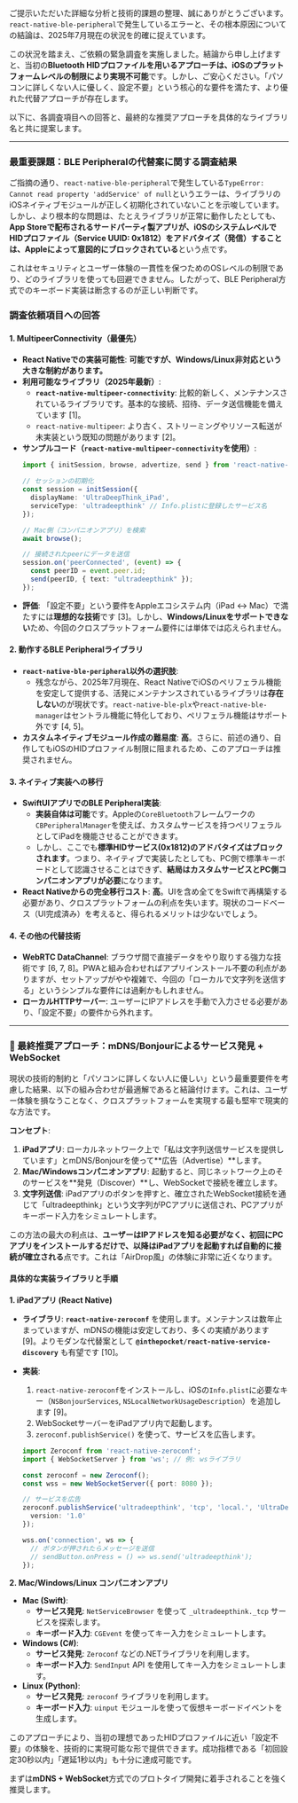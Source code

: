 ご提示いただいた詳細な分析と技術的課題の整理、誠にありがとうございます。`react-native-ble-peripheral`で発生しているエラーと、その根本原因についての結論は、2025年7月現在の状況を的確に捉えています。

この状況を踏まえ、ご依頼の緊急調査を実施しました。結論から申し上げますと、当初の**Bluetooth HIDプロファイルを用いるアプローチは、iOSのプラットフォームレベルの制限により実現不可能**です。しかし、ご安心ください。「パソコンに詳しくない人に優しく、設定不要」という核心的な要件を満たす、より優れた代替アプローチが存在します。

以下に、各調査項目への回答と、最終的な推奨アプローチを具体的なライブラリ名と共に提案します。

-----

### **最重要課題：BLE Peripheralの代替案に関する調査結果**

ご指摘の通り、`react-native-ble-peripheral`で発生している`TypeError: Cannot read property 'addService' of null`というエラーは、ライブラリのiOSネイティブモジュールが正しく初期化されていないことを示唆しています。しかし、より根本的な問題は、たとえライブラリが正常に動作したとしても、**App Storeで配布されるサードパーティ製アプリが、iOSのシステムレベルでHIDプロファイル（Service UUID: 0x1812）をアドバタイズ（発信）することは、Appleによって意図的にブロックされている**という点です。

これはセキュリティとユーザー体験の一貫性を保つためのOSレベルの制限であり、どのライブラリを使っても回避できません。したがって、BLE Peripheral方式でのキーボード実装は断念するのが正しい判断です。

### **調査依頼項目への回答**

#### 1\. MultipeerConnectivity（最優先）

  * **React Nativeでの実装可能性**: **可能ですが、Windows/Linux非対応という大きな制約があります。**
  * **利用可能なライブラリ（2025年最新）**:
      * **`react-native-multipeer-connectivity`**: 比較的新しく、メンテナンスされているライブラリです。基本的な接続、招待、データ送信機能を備えています [1]。
      * `react-native-multipeer`: より古く、ストリーミングやリソース転送が未実装という既知の問題があります [2]。
  * **サンプルコード（`react-native-multipeer-connectivity`を使用）**:
    ```typescript
    import { initSession, browse, advertize, send } from 'react-native-multipeer-connectivity';

    // セッションの初期化
    const session = initSession({
      displayName: 'UltraDeepThink_iPad',
      serviceType: 'ultradeepthink' // Info.plistに登録したサービス名
    });

    // Mac側（コンパニオンアプリ）を検索
    await browse();

    // 接続されたpeerにデータを送信
    session.on('peerConnected', (event) => {
      const peerID = event.peer.id;
      send(peerID, { text: "ultradeepthink" });
    });
    ```
  * **評価**: 「設定不要」という要件をAppleエコシステム内（iPad ↔ Mac）で満たすには**理想的な技術**です [3]。しかし、**Windows/Linuxをサポートできない**ため、今回のクロスプラットフォーム要件には単体では応えられません。

#### 2\. 動作するBLE Peripheralライブラリ

  * **`react-native-ble-peripheral`以外の選択肢**:
      * 残念ながら、2025年7月現在、React NativeでiOSのペリフェラル機能を安定して提供する、活発にメンテナンスされているライブラリは**存在しない**のが現状です。`react-native-ble-plx`や`react-native-ble-manager`はセントラル機能に特化しており、ペリフェラル機能はサポート外です [4, 5]。
  * **カスタムネイティブモジュール作成の難易度**: **高**。さらに、前述の通り、自作してもiOSのHIDプロファイル制限に阻まれるため、このアプローチは推奨されません。

#### 3\. ネイティブ実装への移行

  * **SwiftUIアプリでのBLE Peripheral実装**:
      * **実装自体は可能**です。Appleの`CoreBluetooth`フレームワークの`CBPeripheralManager`を使えば、カスタムサービスを持つペリフェラルとしてiPadを機能させることができます。
      * しかし、ここでも**標準HIDサービス(0x1812)のアドバタイズはブロックされます**。つまり、ネイティブで実装したとしても、PC側で標準キーボードとして認識させることはできず、**結局はカスタムサービスとPC側コンパニオンアプリが必要**になります。
  * **React Nativeからの完全移行コスト**: **高**。UIを含め全てをSwiftで再構築する必要があり、クロスプラットフォームの利点を失います。現状のコードベース（UI完成済み）を考えると、得られるメリットは少ないでしょう。

#### 4\. その他の代替技術

  * **WebRTC DataChannel**: ブラウザ間で直接データをやり取りする強力な技術です [6, 7, 8]。PWAと組み合わせればアプリインストール不要の利点がありますが、セットアップがやや複雑で、今回の「ローカルで文字列を送信する」というシンプルな要件には過剰かもしれません。
  * **ローカルHTTPサーバー**: ユーザーにIPアドレスを手動で入力させる必要があり、「設定不要」の要件から外れます。

-----

### **🥇 最終推奨アプローチ：mDNS/Bonjourによるサービス発見 + WebSocket**

現状の技術的制約と「パソコンに詳しくない人に優しい」という最重要要件を考慮した結果、以下の組み合わせが最適解であると結論付けます。これは、ユーザー体験を損なうことなく、クロスプラットフォームを実現する最も堅牢で現実的な方法です。

**コンセプト**:

1.  **iPadアプリ**: ローカルネットワーク上で「私は文字列送信サービスを提供しています」とmDNS/Bonjourを使って\*\*広告（Advertise）\*\*します。
2.  **Mac/Windowsコンパニオンアプリ**: 起動すると、同じネットワーク上のそのサービスを\*\*発見（Discover）\*\*し、WebSocketで接続を確立します。
3.  **文字列送信**: iPadアプリのボタンを押すと、確立されたWebSocket接続を通じて「ultradeepthink」という文字列がPCアプリに送信され、PCアプリがキーボード入力をシミュレートします。

この方法の最大の利点は、**ユーザーはIPアドレスを知る必要がなく、初回にPCアプリをインストールするだけで、以降はiPadアプリを起動すれば自動的に接続が確立される**点です。これは「AirDrop風」の体験に非常に近くなります。

#### **具体的な実装ライブラリと手順**

**1. iPadアプリ (React Native)**

  * **ライブラリ**: **`react-native-zeroconf`** を使用します。メンテナンスは数年止まっていますが、mDNSの機能は安定しており、多くの実績があります [9]。よりモダンな代替案として **`@inthepocket/react-native-service-discovery`** も有望です [10]。

  * **実装**:

    1.  `react-native-zeroconf`をインストールし、iOSの`Info.plist`に必要なキー（`NSBonjourServices`, `NSLocalNetworkUsageDescription`）を追加します [9]。
    2.  WebSocketサーバーをiPadアプリ内で起動します。
    3.  `zeroconf.publishService()` を使って、サービスを広告します。

    <!-- end list -->

    ```typescript
    import Zeroconf from 'react-native-zeroconf';
    import { WebSocketServer } from 'ws'; // 例: wsライブラリ

    const zeroconf = new Zeroconf();
    const wss = new WebSocketServer({ port: 8080 });

    // サービスを広告
    zeroconf.publishService('ultradeepthink', 'tcp', 'local.', 'UltraDeepThink Service', 8080, {
      version: '1.0'
    });

    wss.on('connection', ws => {
      // ボタンが押されたらメッセージを送信
      // sendButton.onPress = () => ws.send('ultradeepthink');
    });
    ```

**2. Mac/Windows/Linux コンパニオンアプリ**

  * **Mac (Swift)**:
      * **サービス発見**: `NetServiceBrowser` を使って `_ultradeepthink._tcp` サービスを探索します。
      * **キーボード入力**: `CGEvent` を使ってキー入力をシミュレートします。
  * **Windows (C\#)**:
      * **サービス発見**: `Zeroconf` などの.NETライブラリを利用します。
      * **キーボード入力**: `SendInput` API を使用してキー入力をシミュレートします。
  * **Linux (Python)**:
      * **サービス発見**: `zeroconf` ライブラリを利用します。
      * **キーボード入力**: `uinput` モジュールを使って仮想キーボードイベントを生成します。

このアプローチにより、当初の理想であったHIDプロファイルに近い「設定不要」の体験を、技術的に実現可能な形で提供できます。成功指標である「初回設定30秒以内」「遅延1秒以内」も十分に達成可能です。

まずは**mDNS + WebSocket**方式でのプロトタイプ開発に着手されることを強く推奨します。